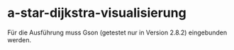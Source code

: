 # a-star-dijkstra-visualisierung

Für die Ausführung muss Gson (getestet nur in Version 2.8.2) eingebunden werden.
